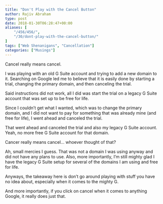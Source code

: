 ```yaml
---
title: "Don't Play with the Cancel Button"
author: Rajiv Abraham
type: post
date: 2018-01-30T06:28:47+00:00
aliases: [
    "/456/456/",
    "/30/dont-play-with-the-cancel-button/"
]
tags: ["Web Shenanigans", "Cancellation"]
categories: ["Musings"]
---
```


<p style="text-align: left;">
  Cancel really means cancel.
</p>

<p style="text-align: left;">
  I was playing with an old G Suite account and trying to add a new domain to it. Searching on Google led me to believe that it is easily done by starting a trial, changing the primary domain, and then canceling the trial.
</p>

<p style="text-align: left;">
  Said instructions did not work, all I did was start the trial on a legacy G Suite account that was set up to be free for life.
</p>

<p style="text-align: left;">
  Since I couldn&#8217;t get what I wanted, which was to change the primary domain, and I did not want to pay for something that was already mine (and free for life), I went ahead and canceled the trial.
</p>

<p style="text-align: left;">
  That went ahead and canceled the trial and also my legacy G Suite account. Yeah, no more free G Suite account for that domain.
</p>

<p style="text-align: left;">
  Cancer really means cancel… whoever thought of that?
</p>

<p style="text-align: left;">
  Ah, small mercies I guess. That was not a domain I was using anyway and did not have any plans to use. Also, more importantly, I&#8217;m still mighty glad I have the legacy G Suite setup for several of the domains I am using and free for life.
</p>

<p style="text-align: left;">
  Anyways, the takeaway here is don&#8217;t go around playing with stuff you have no idea about, especially when it comes to the mighty G.
</p>

<p style="text-align: left;">
  And more importantly, if you click on cancel when it comes to anything Google, it really does just that.
</p>